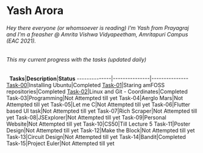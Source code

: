# Yash Arora
###### Hey there everyone (or whomsoever is reading) I'm Yash from Prayagraj and I'm a freasher @ Amrita Vishwa Vidyapeetham, Amritapuri Campus (EAC 2021).
###### This my current progress with the tasks (updated daily)
&nbsp;
**Tasks**|**Description**|**Status**
--------------|---------------|---------------
[Task-00](https://github.com/yasharora102/amfoss-tasks/tree/main/task-00)|Installing Ubuntu|Completed
[Task-01](https://github.com/yasharora102/amfoss-tasks/tree/main/task-01)|Staring amFOSS repositories|Completed
[Task-02](https://github.com/yasharora102/amfoss-tasks/tree/main/task-02)|Linux and Git - Coordinates|Completed
Task-03|Programming|Not Attempted till yet
Task-04|Aerglo Mars|Not Attempted till yet
Task-05|Let me C|Not Attempted till yet
Task-06|Flutter based UI task|Not Attempted till yet
Task-07|Rich Scraper|Not Attempted till yet
Task-08|JSExplorer|Not Attempted till yet
Task-09|Personal Website|Not Attempted till yet
Task-10|CS50|Till Lecture 5
Task-11|Poster Design|Not Attempted till yet
Task-12|Make the Block|Not Attempted till yet
Task-13|Circuit Design|Not Attempted till yet
Task-14|Bandit|Completed
Task-15|Project Euler|Not Attempted till yet

